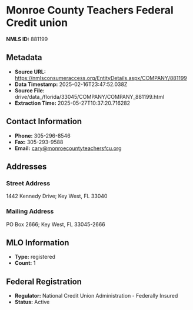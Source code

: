 # Monroe County Teachers Federal Credit union

**NMLS ID:** 881199

## Metadata
- **Source URL:** https://nmlsconsumeraccess.org/EntityDetails.aspx/COMPANY/881199
- **Data Timestamp:** 2025-02-16T23:47:52.038Z
- **Source File:** drive/data_/florida/33045/COMPANY/COMPANY_881199.html
- **Extraction Time:** 2025-05-27T10:37:20.716282

## Contact Information
- **Phone:** 305-296-8546
- **Fax:** 305-293-9588
- **Email:** cary@monroecountyteachersfcu.org

## Addresses
### Street Address
1442 Kennedy Drive; Key West, FL 33040

### Mailing Address
PO Box 2666; Key West, FL 33045-2666

## MLO Information
- **Type:** registered
- **Count:** 1

## Federal Registration
- **Regulator:** National Credit Union Administration - Federally Insured
- **Status:** Active
